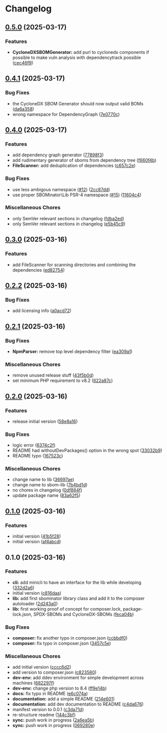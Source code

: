 # Changelog

## [0.5.0](https://github.com/sbominator/lib/compare/v0.4.1...v0.5.0) (2025-03-17)


### Features

* **CycloneDXSBOMGenerator:** add purl to cyclonedx components if possible to make vuln analysis with dependencytrack possible ([cec46f9](https://github.com/sbominator/lib/commit/cec46f9960a79b1310bdbab6dcfa2d6cb849ac86))

## [0.4.1](https://github.com/sbominator/lib/compare/v0.4.0...v0.4.1) (2025-03-17)


### Bug Fixes

* the CycloneDX SBOM Generator should now output valid BOMs ([da6a358](https://github.com/sbominator/lib/commit/da6a358497f259572cc00eeaaead581514f9933a))
* wrong namespace for DependencyGraph ([7e0770c](https://github.com/sbominator/lib/commit/7e0770cec065b29d262d55e0473520d51cec3fdb))

## [0.4.0](https://github.com/sbominator/lib/compare/v0.3.0...v0.4.0) (2025-03-17)


### Features

* add dependency graph generator ([77898f3](https://github.com/sbominator/lib/commit/77898f3475af044eb7eef34ba35da8e964a5a58d))
* add rudimentary generator of sboms from dependency tree ([f660f4b](https://github.com/sbominator/lib/commit/f660f4b7d7d5e76324f03f4064cc48b4ba204e73))
* **FileScanner:** add deduplication of dependencies ([c657c2e](https://github.com/sbominator/lib/commit/c657c2ef123736709d7d342f76dab9011eeb9c58))


### Bug Fixes

* use less ambigous namespace ([#12](https://github.com/sbominator/lib/issues/12)) ([2cc87dd](https://github.com/sbominator/lib/commit/2cc87dd44adf752fe3c6cbff8cb303501be4b2d8))
* use proper SBOMinator\Lib PSR-4 namespace ([#15](https://github.com/sbominator/lib/issues/15)) ([11604c4](https://github.com/sbominator/lib/commit/11604c4ad2d23407ddb3adeccd5d8024683a41ab))


### Miscellaneous Chores

* only SemVer relevant sections in changelog ([fdba2ed](https://github.com/sbominator/lib/commit/fdba2ed3b4bfe4aea52e38c42176f839f705da29))
* only SemVer relevant sections in changelog ([e5b45c9](https://github.com/sbominator/lib/commit/e5b45c9722f9fc6c5d167412c12de7840afc7cd1))

## [0.3.0](https://github.com/sbominator/lib/compare/v0.2.2...v0.3.0) (2025-03-16)


### Features

* add FileScanner for scanning directories and combining the dependencies ([ed82754](https://github.com/sbominator/lib/commit/ed82754878c3e3db62d520156c99e153510bf80b))

## [0.2.2](https://github.com/sbominator/lib/compare/v0.2.1...v0.2.2) (2025-03-16)


### Bug Fixes

* add licensing info ([a0acd72](https://github.com/sbominator/lib/commit/a0acd726ad9e673c0ecf45d47aa6b160133d8385))

## [0.2.1](https://github.com/sbominator/lib/compare/v0.2.0...v0.2.1) (2025-03-16)


### Bug Fixes

* **NpmParser:** remove top level dependency filter ([ea309a1](https://github.com/sbominator/lib/commit/ea309a1e728ee7195f5b7996a881b801e2c305ea))


### Miscellaneous Chores

* remove unused release stuff ([43f5b0d](https://github.com/sbominator/lib/commit/43f5b0dc3ed2e777c9e6ae163e735dd5dd4324d7))
* set minimum PHP requirement to v8.2 ([622a87c](https://github.com/sbominator/lib/commit/622a87cf67aaac3bb866d1c03e6834e3e87c57da))

## [0.2.0](https://github.com/sbominator/lib/compare/v0.1.0...v0.2.0) (2025-03-16)


### Features

* release initial version ([58e8a16](https://github.com/sbominator/lib/commit/58e8a168d9deae1fa32ce0bac8fa91ae276ba155))


### Bug Fixes

* logic error ([6374c2f](https://github.com/sbominator/lib/commit/6374c2fd80968701b2ade540bcb3d5dac6acada9))
* README had withoutDevPackages() option in the wrong spot ([33032b9](https://github.com/sbominator/lib/commit/33032b933c191cece7af2e7da94194703f2939e9))
* README typo ([167523c](https://github.com/sbominator/lib/commit/167523c671feec8c2e2ad8435b145895441d4040))


### Miscellaneous Chores

* change name to lib ([36697ae](https://github.com/sbominator/lib/commit/36697aefad07ac417a3e4a1563f1a09810be1a1f))
* change name to sbom-lib ([7b4bd1d](https://github.com/sbominator/lib/commit/7b4bd1d0e7e37f42e6160ed34db9a832e1b06151))
* no chores in changelog ([0df884f](https://github.com/sbominator/lib/commit/0df884f0bc7df636c2f0993b04ee3a84f81dc5f3))
* update package name ([83a62f5](https://github.com/sbominator/lib/commit/83a62f5a1a0179234ad9f6797d385f416c1e064a))

## [0.1.0](https://github.com/sbominator/package/compare/v0.1.0...v0.1.0) (2025-03-16)


### Features

* initial version ([41b5f28](https://github.com/sbominator/package/commit/41b5f287bb4c69de82e6e720ae4c4cbc4708abb0))
* initial version ([af4abcd](https://github.com/sbominator/package/commit/af4abcd57dfb0653f8cbeda2dad87d909eb205ab))

## 0.1.0 (2025-03-16)


### Features

* **cli:** add minicli to have an interface for the lib while developing ([332d2a6](https://github.com/sbominator/package/commit/332d2a6be390f9f4bf044bb5d5fb1ef779bc92fa))
* initial version ([c816daa](https://github.com/sbominator/package/commit/c816daac452768d97e4e239da7e9e9d1568f4766))
* **lib:** add first sbominator library class and add it to the composer autoloader ([2d243a0](https://github.com/sbominator/package/commit/2d243a03c367fede22c0be669e0dbd18491177c7))
* **lib:** first working proof of concept for composer.lock, package-lock.json, SPDX-SBOMs and CycloneDX-SBOMs ([feca04b](https://github.com/sbominator/package/commit/feca04bcf2c9414dea03f71367ec708af44c5dd6))


### Bug Fixes

* **composer:** fix another typo in composer.json ([ccbbdf0](https://github.com/sbominator/package/commit/ccbbdf07a0122c2fa3a16dc206b661dc516abd7c))
* **composer:** fix typo in composer.json ([3457c5e](https://github.com/sbominator/package/commit/3457c5e5f68d64aee90fe5f1210e58dd355cdb9f))


### Miscellaneous Chores

* add initial version ([cccc6d2](https://github.com/sbominator/package/commit/cccc6d28d69be35c09ce0c3abdf23506d272c3bd))
* add version to composer.json ([c823580](https://github.com/sbominator/package/commit/c8235802573a34771517d7410b440f8d303ecfde))
* **dev-env:** add ddev environment for simple development across machines ([682297f](https://github.com/sbominator/package/commit/682297f7082e97df1dc2d5ce2a9a20709ce7552d))
* **dev-env:** change php version to 8.4 ([ff9e14b](https://github.com/sbominator/package/commit/ff9e14b0f4bf91062b4049b876b87b9675167bd6))
* **docs:** fix typo in README ([e6c074a](https://github.com/sbominator/package/commit/e6c074a9b9ae69d8439363a33cc71c1edaf04ecc))
* **documentation:** add a simple README ([214e601](https://github.com/sbominator/package/commit/214e6019023ae6c02659a9ff3a96c94f9426fbbf))
* **documentation:** add dev documentation to README ([c4da676](https://github.com/sbominator/package/commit/c4da676835203c194394fffbd5853aff0356ae8a))
* manifest version to 0.0.1 ([c3da71d](https://github.com/sbominator/package/commit/c3da71d03c015dd8c134b0dcf3c74262eea70d65))
* re-structure readme ([144c3bf](https://github.com/sbominator/package/commit/144c3bfca09becc245293fbed61662f5a7a7ea68))
* **sync:** push work in progress ([2a6ea5b](https://github.com/sbominator/package/commit/2a6ea5bd854b5f265f6768c8ec1059a689240b16))
* **sync:** push work in progress ([069280e](https://github.com/sbominator/package/commit/069280e1fe5519aea3979600aa434e4327fcfa05))
